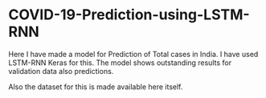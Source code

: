 # COVID-19-Prediction-using-LSTM-RNN
Here I have made a model for Prediction of Total cases in India. I have used LSTM-RNN Keras for this.
The model shows outstanding results for validation data also predictions.

Also the dataset for this is made available here itself.

